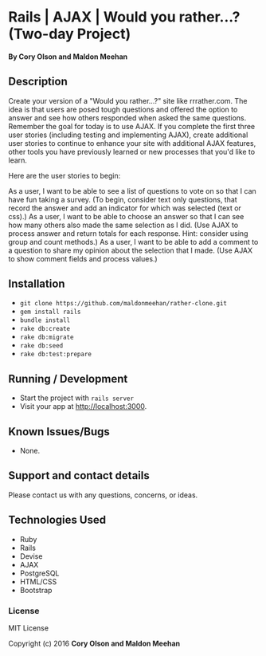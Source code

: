 # Rails | AJAX | Would you rather...? (Two-day Project)

#### By Cory Olson and Maldon Meehan

## Description

Create your version of a "Would you rather…?" site like rrrather.com. The idea is that users are posed tough questions and offered the option to answer and see how others responded when asked the same questions. Remember the goal for today is to use AJAX. If you complete the first three user stories (including testing and implementing AJAX), create additional user stories to continue to enhance your site with additional AJAX features, other tools you have previously learned or new processes that you'd like to learn.

Here are the user stories to begin:

As a user, I want to be able to see a list of questions to vote on so that I can have fun taking a survey. (To begin, consider text only questions, that record the answer and add an indicator for which was selected (text or css).)
As a user, I want to be able to choose an answer so that I can see how many others also made the same selection as I did. (Use AJAX to process answer and return totals for each response. Hint: consider using group and count methods.)
As a user, I want to be able to add a comment to a question to share my opinion about the selection that I made. (Use AJAX to show comment fields and process values.)

## Installation

* `git clone https://github.com/maldonmeehan/rather-clone.git`
* `gem install rails`
* `bundle install`
* `rake db:create`
* `rake db:migrate`
* `rake db:seed`
* `rake db:test:prepare`

## Running / Development

* Start the project with `rails server`
* Visit your app at [http://localhost:3000](http://localhost:3000).

## Known Issues/Bugs

* None.

## Support and contact details

Please contact us with any questions, concerns, or ideas.

## Technologies Used

* Ruby
* Rails
* Devise
* AJAX
* PostgreSQL
* HTML/CSS
* Bootstrap

### License

MIT License

Copyright (c) 2016  **Cory Olson and Maldon Meehan**
